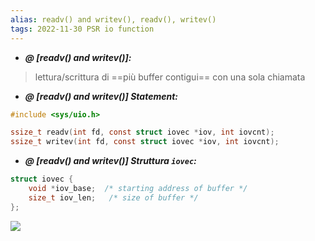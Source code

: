 ```yaml
---
alias: readv() and writev(), readv(), writev()
tags: 2022-11-30 PSR io function
---
```


- ***@ [readv() and writev()]:***
> lettura/scrittura di ==più buffer contigui== con una sola chiamata

<!--ID: 1670236970212-->


- ***@ [readv() and writev()] Statement:***
	
```c
#include <sys/uio.h>

ssize_t readv(int fd, const struct iovec *iov, int iovcnt);
ssize_t writev(int fd, const struct iovec *iov, int iovcnt);
```

<!--ID: 1670236970217-->


- ***@ [readv() and writev()] Struttura `iovec`:***
	
```c
struct iovec {
	void *iov_base;  /* starting address of buffer */
	size_t iov_len;   /* size of buffer */
};
```

![](Uni/PSR/img/iovec.jpeg)

<!--ID: 1670236970221-->

